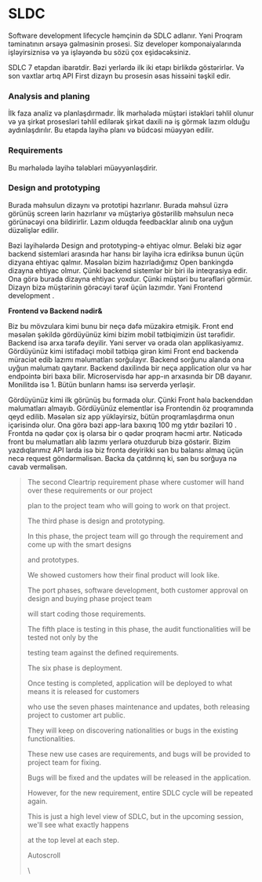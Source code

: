 # SLDC

Software development lifecycle həmçinin də SDLC adlanır. Yəni Proqram təminatının ərsəyə gəlməsinin prosesi. Siz developer komponaiyalarında işləyirsiznisə və ya işləyəndə bu sözü çox eşidəcəksiniz.

SDLC 7 etapdan ibarətdir. Bəzi yerlərdə ilk iki etapı birlikdə göstərirlər. Və son vaxtlar artıq API First dizayn bu prosesin əsas hissəini təşkil edir.

### Analysis and planing

İlk faza analiz və planlaşdırmadır.  İlk mərhələdə müştəri istəkləri təhlil olunur və ya şirkət prosesləri təhlil edilərək şirkət daxili nə iş görmək lazım olduğu aydınlaşdırılır. Bu etapda layihə planı və büdcəsi müəyyən edilir.

### Requirements

Bu mərhələdə layihə tələbləri müəyyənləşdirir.&#x20;

### &#x20;Design and prototyping

Burada məhsulun dizaynı və prototipi hazırlanır. Burada məhsul üzrə görünüş screen lərin hazırlanır və müştəriyə göstərilib məhsulun necə görünəcəyi ona bildirirlir. Lazım olduqda feedbacklar alınıb ona uyğun düzəlişlər edilir.

Bəzi layihələrdə Design and prototyping-ə ehtiyac olmur. Beləki biz əgər backend sistemləri arasında hər hansı bir layihə icra ediriksə bunun üçün dizyana ehtiyac qalmır. Məsələn bizim hazırladığımız Open bankingdə dizayna ehtiyac olmur. Çünki backend sistemlər bir biri ilə inteqrasiya edir. Ona görə burada dizayna ehtiyac yoxdur. Çünki müştəri bu tərəfləri görmür. Dizayn bizə müştərinin görəcəyi tərəf üçün lazımdır. Yəni Frontend development .

**Frontend və Backend nədir&**

Biz bu mövzulara kimi bunu bir neçə dəfə müzakirə etmişik. Front end məsələn şəkildə gördüyünüz kimi bizim mobil tətbiqimizin üst tərəfidir. Backend isə arxa tərəfə deyilir. Yəni server və orada olan applikasiyamız. Gördüyünüz kimi istifadəçi mobil tətbiqə girən kimi Front end backendə müraciət edib lazımı məlumatları sorğulayır.  Backend sorğunu alanda ona uyğun məlumatı qaytarır. Backend daxilində bir neçə application olur və hər endpointə biri baxa bilir. Microservisdə hər app-ın arxasında bir DB dayanır. Monilitdə isə 1. Bütün bunların hamsı isə serverdə yerləşir.

Gördüyünüz kimi ilk görünüş bu formada olur. Çünki Front hələ backenddən məlumatları almayıb. Gördüyünüz elementlər isə Frontendin öz proqramında qeyd edilib. Məsələn siz app yükləyirsiz, bütün proqramlaşdırma onun içərisində olur. Ona görə bəzi app-lara baxırıq 100 mg ytdır bəziləri 10 . Frontda nə qədər çox iş olarsa bir o qədər proqram həcmi artır. Nəticədə front bu məlumatları alıb lazımı yerlərə otuzdurub bizə göstərir. Bizim yazdıqlarımız API larda isə biz fronta deyirikki sən bu balansı almaq üçün necə request göndərməlisən. Backa da çatdırırıq ki, sən bu sorğuya nə cavab verməlisən.

>
>
>
>
>
>
> The second Cleartrip requirement phase where customer will hand over these requirements or our project
>
> plan to the project team who will going to work on that project.
>
> The third phase is design and prototyping.
>
> In this phase, the project team will go through the requirement and come up with the smart designs
>
> and prototypes.
>
> We showed customers how their final product will look like.
>
> The port phases, software development, both customer approval on design and buying phase project team
>
> will start coding those requirements.
>
> The fifth place is testing in this phase, the audit functionalities will be tested not only by the
>
> testing team against the defined requirements.
>
> The six phase is deployment.
>
> Once testing is completed, application will be deployed to what means it is released for customers
>
> who use the seven phases maintenance and updates, both releasing project to customer art public.
>
> They will keep on discovering nationalities or bugs in the existing functionalities.
>
> These new use cases are requirements, and bugs will be provided to project team for fixing.
>
> Bugs will be fixed and the updates will be released in the application.
>
> However, for the new requirement, entire SDLC cycle will be repeated again.
>
> This is just a high level view of SDLC, but in the upcoming session, we'll see what exactly happens
>
> at the top level at each step.
>
> Autoscroll
>
>
>
> \
>
